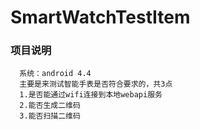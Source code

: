 # SmartWatchTestItem
### 项目说明
      系统：android 4.4
      主要是来测试智能手表是否符合要求的，共3点
      1.是否能通过wifi连接到本地webapi服务
      2.能否生成二维码
      3.能否扫描二维码
